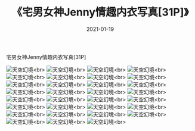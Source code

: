﻿---
layout: post
title: 《宅男女神Jenny情趣内衣写真[31P]》
date: 2021-01-19
img: http://photo.orgx.cf/性感/2021/宅男女神Jenny情趣内衣写真[31P]/000.jpg
tags: [美女,性感,泳衣]
---

宅男女神Jenny情趣内衣写真[31P]



![天空幻境](http://photo.orgx.cf/性感/2021/宅男女神Jenny情趣内衣写真[31P]/001.jpg''天空幻境'')<br>
![天空幻境](http://photo.orgx.cf/性感/2021/宅男女神Jenny情趣内衣写真[31P]/002.jpg''天空幻境'')<br>
![天空幻境](http://photo.orgx.cf/性感/2021/宅男女神Jenny情趣内衣写真[31P]/003.jpg''天空幻境'')<br>
![天空幻境](http://photo.orgx.cf/性感/2021/宅男女神Jenny情趣内衣写真[31P]/004.jpg''天空幻境'')<br>
![天空幻境](http://photo.orgx.cf/性感/2021/宅男女神Jenny情趣内衣写真[31P]/005.jpg''天空幻境'')<br>
![天空幻境](http://photo.orgx.cf/性感/2021/宅男女神Jenny情趣内衣写真[31P]/006.jpg''天空幻境'')<br>
![天空幻境](http://photo.orgx.cf/性感/2021/宅男女神Jenny情趣内衣写真[31P]/007.jpg''天空幻境'')<br>
![天空幻境](http://photo.orgx.cf/性感/2021/宅男女神Jenny情趣内衣写真[31P]/008.jpg''天空幻境'')<br>
![天空幻境](http://photo.orgx.cf/性感/2021/宅男女神Jenny情趣内衣写真[31P]/009.jpg''天空幻境'')<br>
![天空幻境](http://photo.orgx.cf/性感/2021/宅男女神Jenny情趣内衣写真[31P]/010.jpg''天空幻境'')<br>
![天空幻境](http://photo.orgx.cf/性感/2021/宅男女神Jenny情趣内衣写真[31P]/011.jpg''天空幻境'')<br>
![天空幻境](http://photo.orgx.cf/性感/2021/宅男女神Jenny情趣内衣写真[31P]/012.jpg''天空幻境'')<br>
![天空幻境](http://photo.orgx.cf/性感/2021/宅男女神Jenny情趣内衣写真[31P]/013.jpg''天空幻境'')<br>
![天空幻境](http://photo.orgx.cf/性感/2021/宅男女神Jenny情趣内衣写真[31P]/014.jpg''天空幻境'')<br>
![天空幻境](http://photo.orgx.cf/性感/2021/宅男女神Jenny情趣内衣写真[31P]/015.jpg''天空幻境'')<br>
![天空幻境](http://photo.orgx.cf/性感/2021/宅男女神Jenny情趣内衣写真[31P]/016.jpg''天空幻境'')<br>
![天空幻境](http://photo.orgx.cf/性感/2021/宅男女神Jenny情趣内衣写真[31P]/017.jpg''天空幻境'')<br>
![天空幻境](http://photo.orgx.cf/性感/2021/宅男女神Jenny情趣内衣写真[31P]/018.jpg''天空幻境'')<br>
![天空幻境](http://photo.orgx.cf/性感/2021/宅男女神Jenny情趣内衣写真[31P]/019.jpg''天空幻境'')<br>
![天空幻境](http://photo.orgx.cf/性感/2021/宅男女神Jenny情趣内衣写真[31P]/020.jpg''天空幻境'')<br>
![天空幻境](http://photo.orgx.cf/性感/2021/宅男女神Jenny情趣内衣写真[31P]/021.jpg''天空幻境'')<br>
![天空幻境](http://photo.orgx.cf/性感/2021/宅男女神Jenny情趣内衣写真[31P]/022.jpg''天空幻境'')<br>
![天空幻境](http://photo.orgx.cf/性感/2021/宅男女神Jenny情趣内衣写真[31P]/023.jpg''天空幻境'')<br>
![天空幻境](http://photo.orgx.cf/性感/2021/宅男女神Jenny情趣内衣写真[31P]/024.jpg''天空幻境'')<br>
![天空幻境](http://photo.orgx.cf/性感/2021/宅男女神Jenny情趣内衣写真[31P]/025.jpg''天空幻境'')<br>
![天空幻境](http://photo.orgx.cf/性感/2021/宅男女神Jenny情趣内衣写真[31P]/026.jpg''天空幻境'')<br>
![天空幻境](http://photo.orgx.cf/性感/2021/宅男女神Jenny情趣内衣写真[31P]/027.jpg''天空幻境'')<br>
![天空幻境](http://photo.orgx.cf/性感/2021/宅男女神Jenny情趣内衣写真[31P]/028.jpg''天空幻境'')<br>
![天空幻境](http://photo.orgx.cf/性感/2021/宅男女神Jenny情趣内衣写真[31P]/029.jpg''天空幻境'')<br>
![天空幻境](http://photo.orgx.cf/性感/2021/宅男女神Jenny情趣内衣写真[31P]/030.jpg''天空幻境'')<br>
![天空幻境](http://photo.orgx.cf/性感/2021/宅男女神Jenny情趣内衣写真[31P]/031.jpg''天空幻境'')<br>